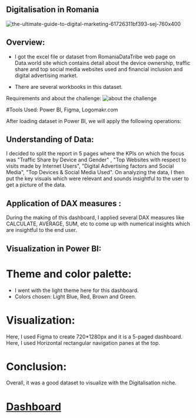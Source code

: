 ## Digitalisation in Romania

![the-ultimate-guide-to-digital-marketing-61726311bf393-sej-760x400](https://user-images.githubusercontent.com/72240938/190921530-11054c39-ca41-4c13-b171-9a04bfa0c9a9.png)

## Overview:

* I got the excel file or dataset from RomaniaDataTribe web page on Data.world site which contains detail about the device ownership, traffic share and top social media
websites used and financial inclusion and digital advertising market.

* There are several workbooks in this dataset.

Requirements and about the challenge:
![about the challenge ](https://user-images.githubusercontent.com/72240938/190921760-18902839-c457-44e2-8771-705e06d24dcf.png)

#Tools Used: Power BI, Figma, Logomakr.com

After loading dataset in Power BI, we will apply the following operations:


## Understanding of Data:

I decided to split the report in 5 pages where the KPIs on which the focus was "Traffic Share by Device and Gender" , "Top Websites with respect to visits made by Internet Users", "Digital Advertising factors and Social Media", "Top Devices & Social Media Used".
On analyzing the data, I then put the key visuals which were relevant and sounds insightful to the user to get a picture of the data.


## Application of DAX measures :
During the making of this dashboard, I applied several DAX measures like CALCULATE, AVERAGE, SUM, etc to come up with numerical insights which are insightful to the end
user.

## Visualization in Power BI:

# Theme and color palette:
* I went with the light theme here for this dashboard.
* Colors chosen: Light Blue, Red, Brown and Green.

# Visualization:

Here, I used Figma to create 720*1280px and it is a 5-paged dashboard. Here, I used Horizontal rectangular navigation panes at the top.

# Conclusion:
Overall, it was a good dataset to visualize with the Digitalisation niche.

# [Dashboard](https://lnkd.in/ddVSsW-D)




